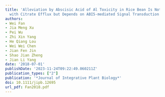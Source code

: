 ```yaml
---
title: 'Alleviation by Abscisic Acid of Al Toxicity in Rice Bean Is Not Associated
  with Citrate Efflux but Depends on ABI5-mediated Signal Transduction Pathways: Cross-Talk between Al and ABA Signals'
authors:
- Wei Fan
- Jia Meng Xu
- Pei Wu
- Zhi Xin Yang
- He Qiang Lou
- Wei Wei Chen
- Jian Fen Jin
- Shao Jian Zheng
- Jian Li Yang
date: '2018-07-01'
publishDate: '2023-11-24T09:22:49.060211Z'
publication_types: ["2"]
publication: '*Journal of Integrative Plant Biology*'
doi: 10.1111/jipb.12695
url_pdf: Fan2018.pdf
---
```

